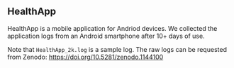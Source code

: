 ## HealthApp

HealthApp is a mobile application for Andriod devices. We collected the application logs from an Android smartphone after 10+ days of use. 

Note that `HealthApp_2k.log` is a sample log. The raw logs can be requested from Zenodo: https://doi.org/10.5281/zenodo.1144100
